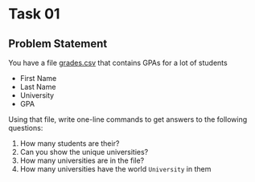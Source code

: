 # Task 01

## Problem Statement

You have a file [grades.csv](../data/grades/csv) that contains GPAs for a lot of students

- First Name
- Last Name
- University
- GPA

Using that file, write one-line commands to get answers to the following questions:

1. How many students are their?
2. Can you show the unique universities?
3. How many universities are in the file?
4. How many universities have the world `University` in them
